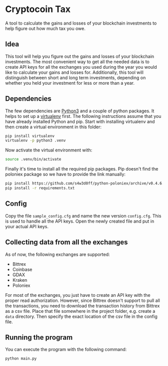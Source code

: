 # Cryptocoin Tax

A tool to calculate the gains and losses of your blockchain investments to help figure out how much tax you owe.

## Idea

This tool will help you figure out the gains and losses of your blockchain investments. The most convenient way to get all the needed data is to create API keys for all the exchanges you used during the year you would like to calculate your gains and losses for. Additionally, this tool will distinguish between short and long term investments, depending on whether you held your investment for less or more than a year.

## Dependencies

The few dependencies are [Python3](https://www.python.org/download/releases/3.0/) and a couple of python packages. It helps to set up a [virtualenv](http://python-guide-pt-br.readthedocs.io/en/latest/dev/virtualenvs/) first. The following instructions assume that you have already installed Python and pip. Start with installing virtualenv and then create a virtual environment in this folder:

```sh
pip install virtualenv
virtualenv -p python3 .venv
```

Now activate the virtual environment with:

```sh
source .venv/bin/activate
```

Finally it's time to install all the required pip packages. Pip doesn't find the poloniex package so we have to provide the link manually:

```sh
pip install https://github.com/s4w3d0ff/python-poloniex/archive/v0.4.6.zip
pip install -r requirements.txt
```

## Config

Copy the file `sample_config.cfg` and name the new version `config.cfg`. This is used to handle all the API keys. Open the newly created file and put in your actual API keys.

## Collecting data from all the exchanges

As of now, the following exchanges are supported:

* Bittrex
* Coinbase
* GDAX
* Kraken
* Poloniex

For most of the exchanges, you just have to create an API key with the proper read authorization. However, since Bittrex doesn't support to pull all the transactions, you need to download the transaction history from Bittrex as a csv file. Place that file somewhere in the project folder, e.g. create a `data` directory. Then specify the exact location of the csv file in the config file.

## Running the program

You can execute the program with the following command:

```bash
python main.py
```
